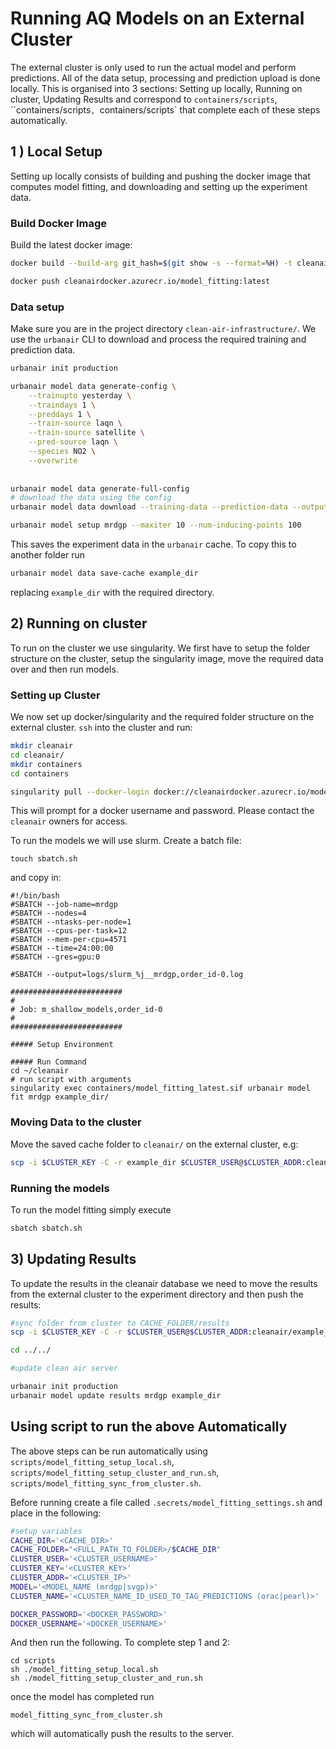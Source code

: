 # Running AQ Models on an External Cluster



The external cluster is only used to run the actual model and perform predictions. All of the data setup, processing and prediction upload is done locally.  This is organised into 3 sections: Setting up locally, Running on cluster, Updating Results and correspond to `containers/scripts`, ``containers/scripts`, `containers/scripts` that complete each of these steps automatically. 



## 1 ) Local Setup

Setting up locally consists of building and pushing the docker image that computes model fitting, and downloading and setting up the experiment data.

### Build Docker Image

Build the latest docker image:

```bash
docker build --build-arg git_hash=$(git show -s --format=%H) -t cleanairdocker.azurecr.io/mf -f containers/dockerfiles/model_fitting.Dockerfile containers

docker push cleanairdocker.azurecr.io/model_fitting:latest
```

### Data setup

Make sure you are in the project directory `clean-air-infrastructure/`. We use the `urbanair` CLI to download and process the required training and prediction data. 

```bash
urbanair init production

urbanair model data generate-config \
    --trainupto yesterday \
    --traindays 1 \
    --preddays 1 \
    --train-source laqn \
    --train-source satellite \
    --pred-source laqn \
    --species NO2 \
    --overwrite
    
    
urbanair model data generate-full-config
# download the data using the config
urbanair model data download --training-data --prediction-data --output-csv

urbanair model setup mrdgp --maxiter 10 --num-inducing-points 100
```

This saves the experiment data in the `urbanair` cache. To copy this to another folder run

```bash
urbanair model data save-cache example_dir
```

replacing `example_dir` with the required directory.

## 2) Running on cluster

To run on the cluster we use singularity. We first have to setup the folder structure on the cluster, setup the singularity image, move the required data over and then run models.

### Setting up Cluster

We now set up docker/singularity and the required folder structure on the external cluster. `ssh` into the cluster and run:

```bash
mkdir cleanair
cd cleanair/
mkdir containers
cd containers

singularity pull --docker-login docker://cleanairdocker.azurecr.io/model_fitting:latest
```

This will prompt for a docker username and password. Please contact the `cleanair` owners for access. 

To run the models we will use slurm. Create a batch file:

```
touch sbatch.sh
```

and copy in:

```
#!/bin/bash
#SBATCH --job-name=mrdgp
#SBATCH --nodes=4
#SBATCH --ntasks-per-node=1
#SBATCH --cpus-per-task=12
#SBATCH --mem-per-cpu=4571
#SBATCH --time=24:00:00
#SBATCH --gres=gpu:0

#SBATCH --output=logs/slurm_%j__mrdgp,order_id-0.log

#########################
#
# Job: m_shallow_models,order_id-0
#
#########################

##### Setup Environment

##### Run Command
cd ~/cleanair
# run script with arguments
singularity exec containers/model_fitting_latest.sif urbanair model fit mrdgp example_dir/
```

### Moving Data to the cluster

Move the saved cache folder to `cleanair/` on the external cluster, e.g:

```bash
scp -i $CLUSTER_KEY -C -r example_dir $CLUSTER_USER@$CLUSTER_ADDR:cleanair/
```

### Running the models

To run the model fitting simply execute

```bash
sbatch sbatch.sh
```

## 3) Updating Results

To update the results in the cleanair database we need to move the results from the external cluster to the experiment directory and then push the results:

```bash
#sync folder from cluster to CACHE_FOLDER/results
scp -i $CLUSTER_KEY -C -r $CLUSTER_USER@$CLUSTER_ADDR:cleanair/example_dir/result/*.pkl example_dir/result/

cd ../../

#update clean air server

urbanair init production
urbanair model update results mrdgp example_dir
```



## Using script to run the above Automatically

The above steps can be run automatically using `scripts/model_fitting_setup_local.sh`,  `scripts/model_fitting_setup_cluster_and_run.sh`, `scripts/model_fitting_sync_from_cluster.sh`.

Before running create a file called `.secrets/model_fitting_settings.sh` and place in the following:

```bash
#setup variables
CACHE_DIR='<CACHE_DIR>'
CACHE_FOLDER="<FULL_PATH_TO_FOLDER>/$CACHE_DIR"
CLUSTER_USER='<CLUSTER_USERNAME>'
CLUSTER_KEY='<CLUSTER_KEY>'
CLUSTER_ADDR='<CLUSTER_IP>'
MODEL='<MODEL_NAME (mrdgp|svgp)>'
CLUSTER_NAME='<CLUSTER_NAME_ID_USED_TO_TAG_PREDICTIONS (orac|pearl)>'

DOCKER_PASSWORD='<DOCKER_PASSWORD>'
DOCKER_USERNAME='<DOCKER_USERNAME>'
```

And then run the following. To complete step 1 and 2:

```
cd scripts
sh ./model_fitting_setup_local.sh
sh ./model_fitting_setup_cluster_and_run.sh
```

once the model has completed run

```
model_fitting_sync_from_cluster.sh
```

which will automatically push the results to the server.

